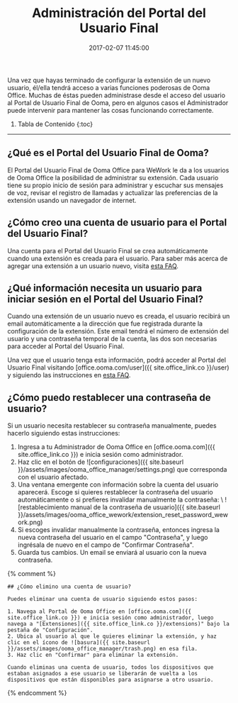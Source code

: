 ﻿---
layout: post
title:  Administración del Portal del Usuario Final
date:   2017-02-07 11:45:00
country: [Colombia]
language: [Spanish]
locale: [co-es]
category: [wework]
tags: [end-user-portal, wework]
---

Una vez que hayas terminado de configurar la extensión de un nuevo usuario, él/ella tendrá acceso a varias funciones poderosas de Ooma Office. Muchas de éstas pueden administrase desde el acceso del usuario al Portal de Usuario Final de Ooma, pero en algunos casos el Administrador puede intervenir para mantener las cosas funcionando correctamente.

1. Tabla de Contenido
{:toc}
* * *

## ¿Qué es el Portal del Usuario Final de Ooma?

El Portal del Usuario Final de Ooma Office para WeWork le da a los usuarios de Ooma Office la posibilidad de administrar su extensión. Cada usuario tiene su propio inicio de sesión para administrar y escuchar sus mensajes de voz, revisar el registro de llamadas y actualizar las preferencias de la extensión usando un navegador de internet.

## ¿Cómo creo una cuenta de usuario para el Portal del Usuario Final?

Una cuenta para el Portal del Usuario Final se crea automáticamente cuando una extensión es creada para el usuario. Para saber más acerca de agregar una extensión a un usuario nuevo, visita [esta FAQ](/co/es/setting-up-extensions).

## ¿Qué información necesita un usuario para iniciar sesión en el Portal del Usuario Final?

Cuando una extensión de un usuario nuevo es creada, el usuario recibirá un email automáticamente a la dirección que fue registrada durante la configuración de la extensión. Este email tendrá el número de extensión del usuario y una contraseña temporal de la cuenta, las dos son necesarias para acceder al Portal del Usuario Final.

Una vez que el usuario tenga esta información, podrá acceder al Portal del Usuario Final visitando [office.ooma.com/user]({{ site.office_link.co }}/user) y siguiendo las instrucciones en [esta FAQ](/co/es/ooma-end-user-portal).

## ¿Cómo puedo restablecer una contraseña de usuario?

Si un usuario necesita restablecer su contraseña manualmente, puedes hacerlo siguiendo estas instrucciones:

1. Ingresa a tu Administrador de Ooma Office en [office.ooma.com]({{ site.office_link.co }}) e inicia sesión como administrador.
2. Haz clic en el botón de ![configuraciones]({{ site.baseurl }}/assets/images/ooma_office_manager/settings.png) que corresponda con el usuario afectado.
3. Una ventana emergente con información sobre la cuenta del usuario aparecerá. Escoge si quieres restablecer la contraseña del usuario automáticamente o si prefieres invalidar manualmente la contraseña: \\
   ![restablecimiento manual de la contraseña de usuario]({{ site.baseurl }}/assets/images/ooma_office_wework/extension_reset_password_wework.png)
4. Si escoges invalidar manualmente la contraseña, entonces ingresa la nueva contraseña del usuario en el campo "Contraseña", y luego ingrésala de nuevo en el campo de "Confirmar Contraseña".
5. Guarda tus cambios. Un email se enviará al usuario con la nueva contraseña.

{% comment %}

	## ¿Cómo elimino una cuenta de usuario?

	Puedes eliminar una cuenta de usuario siguiendo estos pasos:

	1. Navega al Portal de Ooma Office en [office.ooma.com]({{ site.office_link.co }}) e inicia sesión como administrador, luego navega a "[Extensiones]({{ site.office_link.co }}/extensions)" bajo la pestaña de "Configuración".
	2. Ubica al usuario al que le quieres eliminar la extensión, y haz clic en el ícono de ![basura]({{ site.baseurl }}/assets/images/ooma_office_manager/trash.png) en esa fila.
	3. Haz clic en "Confirmar" para eliminar la extensión.

	Cuando eliminas una cuenta de usuario, todos los dispositivos que estaban asignados a ese usuario se liberarán de vuelta a los dispositivos que están disponibles para asignarse a otro usuario. 

{% endcomment %}